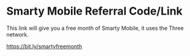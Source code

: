 # Smarty Mobile Referral Code/Link

This link will give you a free month of Smarty Mobile, it uses the Three network.

https://bit.ly/smartyfreemonth
